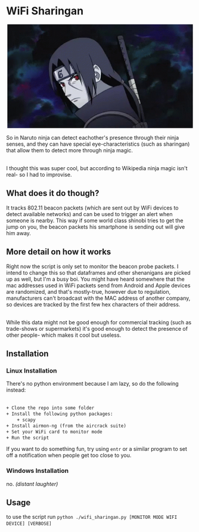 # WiFi Sharingan 
<p align="center">
  <img src="./sharingan.gif"/>
</p>

So in Naruto ninja can detect eachother's presence through their ninja senses, and they can have special
eye-characteristics (such as sharingan) that allow them to detect more through ninja magic.<br><br>

I thought this was super cool, but according to Wikipedia ninja magic isn't real- so I had to improvise. <br>


## What does it do though?
It tracks 802.11 beacon packets (which are sent out by WiFi devices to detect available networks) and can be
used to trigger an alert when someone is nearby. This way if some world class shinobi tries to get the jump on you,
the beacon packets his smartphone is sending out will give him away.

## More detail on how it works
Right now the script is only set to monitor the beacon probe packets. I intend to change this so that
dataframes and other shenanigans are picked up as well, but I'm a busy boi. You might have heard somewhere
that the mac addresses used in WiFi packets send from Android and Apple devices are randomized, and
that's mostly-true, however due to regulation, manufacturers can't broadcast with the MAC address of another
company, so devices are tracked by the first few hex characters of their address.<br><br>

While this data might not be good enough for commercial tracking (such as trade-shows or supermarkets) it's
good enough to detect the presence of other people- which makes it cool but useless.


## Installation
### Linux Installation
There's no python environment because I am lazy, so do the following instead: <br><br>
```
+ Clone the repo into some folder
+ Install the following python packages:
    + scapy
+ Install airmon-ng (from the aircrack suite)
+ Set your WiFi card to monitor mode
+ Run the script
```

If you want to do something fun, try using `entr` or a similar program to set off a notification when people
get too close to you.

### Windows Installation
no. *(distant laughter)*

## Usage
to use the script run `python ./wifi_sharingan.py [MONITOR MODE WIFI DEVICE] [VERBOSE]` <br>


